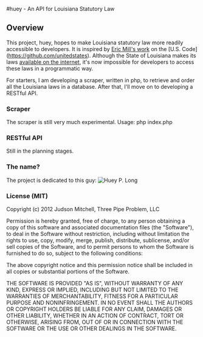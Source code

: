 #huey - An API for Louisiana Statutory Law
## Overview 
This project, huey, hopes to make Louisiana statutory law more readily accessible  to
developers.  It is inspired by [Eric Mill's work](http://radar.oreilly.com/2012/12/the-united-states-code-is-on-github.html)
on the [U.S. Code] (https://github.com/unitedstates).  Although the State of Louisiana
makes its laws [available on the internet](http://legis.la.gov/lss/toc.htm), it's
now impossible for developers to access these laws in a programmatic way.

For starters, I am developing a scraper, written in php, to retrieve and order all 
the Louisiana laws in a database.  After that, I'll move on to developing a RESTful API.

### Scraper
The scraper is still very much experimental.
Usage:
    php index.php

### RESTful API
Still in the planning stages.

### The name?
The project is dedicated to this guy:
![Huey P. Long](http://upload.wikimedia.org/wikipedia/commons/thumb/9/91/HueyPLongGesture.jpg/220px-HueyPLongGesture.jpg)

### License (MIT)
Copyright (c) 2012 Judson Mitchell, Three Pipe Problem, LLC

Permission is hereby granted, free of charge, to any person obtaining a copy of
this software and associated documentation files (the "Software"), to deal in
the Software without restriction, including without limitation the rights to 
use, copy, modify, merge, publish, distribute, sublicense, and/or sell copies of
the Software, and to permit persons to whom the Software is furnished to do so,
subject to the following conditions:

The above copyright notice and this permission notice shall be included in all
copies or substantial portions of the Software.

THE SOFTWARE IS PROVIDED "AS IS", WITHOUT WARRANTY OF ANY KIND, EXPRESS OR IMPLIED,
INCLUDING BUT NOT LIMITED TO THE WARRANTIES OF MERCHANTABILITY, FITNESS FOR A PARTICULAR
PURPOSE AND NONINFRINGEMENT. IN NO EVENT SHALL THE AUTHORS OR COPYRIGHT HOLDERS
BE LIABLE FOR ANY CLAIM, DAMAGES OR OTHER LIABILITY, WHETHER IN AN ACTION OF
CONTRACT, TORT OR OTHERWISE, ARISING FROM, OUT OF OR IN CONNECTION WITH THE SOFTWARE
OR THE USE OR OTHER DEALINGS IN THE SOFTWARE.
